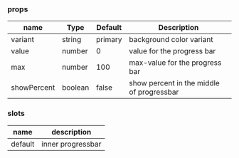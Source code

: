 ### props
| name | Type | Default | Description |
| ------------ | ------------ | ------------ | ------------ |
| variant | string | primary | background color variant |
| value | number | 0 | value for  the progress bar |
| max | number | 100 | max-value for the progress bar |
| showPercent | boolean | false | show percent in the middle of progressbar |

### slots
| name | description 
| ------------ | ------------ |
| default | inner progressbar |

